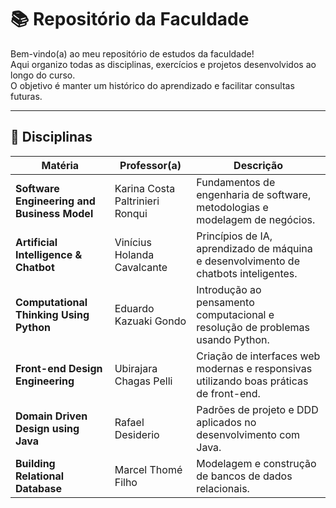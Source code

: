# 📚 Repositório da Faculdade

Bem-vindo(a) ao meu repositório de estudos da faculdade!  
Aqui organizo todas as disciplinas, exercícios e projetos desenvolvidos ao longo do curso.  
O objetivo é manter um histórico do aprendizado e facilitar consultas futuras.

---

## 📖 Disciplinas

| Matéria | Professor(a) | Descrição |
|---------|--------------|-----------|
| **Software Engineering and Business Model** | Karina Costa Paltrinieri Ronqui | Fundamentos de engenharia de software, metodologias e modelagem de negócios. |
| **Artificial Intelligence & Chatbot** | Vinícius Holanda Cavalcante | Princípios de IA, aprendizado de máquina e desenvolvimento de chatbots inteligentes. |
| **Computational Thinking Using Python** | Eduardo Kazuaki Gondo | Introdução ao pensamento computacional e resolução de problemas usando Python. |
| **Front-end Design Engineering** | Ubirajara Chagas Pelli | Criação de interfaces web modernas e responsivas utilizando boas práticas de front-end. |
| **Domain Driven Design using Java** | Rafael Desiderio | Padrões de projeto e DDD aplicados no desenvolvimento com Java. |
| **Building Relational Database** | Marcel Thomé Filho | Modelagem e construção de bancos de dados relacionais. |
